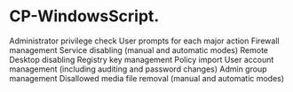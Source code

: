 # CP-WindowsScript.
Administrator privilege check
User prompts for each major action
Firewall management
Service disabling (manual and automatic modes)
Remote Desktop disabling
Registry key management
Policy import
User account management (including auditing and password changes)
Admin group management
Disallowed media file removal (manual and automatic modes)
